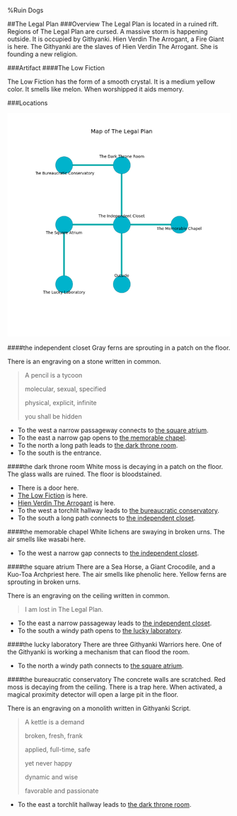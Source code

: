 %Ruin Dogs

##The Legal Plan
###Overview
The Legal Plan is located in a ruined rift. Regions of The Legal Plan are cursed. A massive storm is happening outside. It is occupied by Githyanki. <a name="Hien-Verdin-The-Arrogant"></a>Hien Verdin The Arrogant, a Fire Giant is here. The Githyanki are the slaves of Hien Verdin The Arrogant. She  is founding a new religion. 



###Artifact
####<a name="The-Low-Fiction"></a>The Low Fiction


The Low Fiction has the form of a smooth crystal. It is a medium yellow color. It smells like melon. When worshipped it aids memory. 





###Locations


![](../v2/images/The-Legal-Plan.png)

####<a name="the-independent-closet"></a>the independent closet
Gray ferns are sprouting in a patch on the floor. 

There is an engraving on a stone written in common. 

> A pencil is a tycoon
>
> molecular, sexual, specified
>
> physical, explicit, infinite
>
> you shall be hidden
>


* To the west a narrow passageway connects to [the square atrium](#the-square-atrium).
* To the east a narrow gap opens to [the memorable chapel](#the-memorable-chapel).
* To the north a long path leads to [the dark throne room](#the-dark-throne-room).
* To the south is the entrance.


####<a name="the-dark-throne-room"></a>the dark throne room
White moss is decaying in a patch on the floor. The glass walls are ruined. The floor is bloodstained. 



* There is a door here.
* [The Low Fiction](#The-Low-Fiction) is here.
* [Hien Verdin The Arrogant](#Hien-Verdin-The-Arrogant) is here.
* To the west a torchlit hallway leads to [the bureaucratic conservatory](#the-bureaucratic-conservatory).
* To the south a long path connects to [the independent closet](#the-independent-closet).


####<a name="the-memorable-chapel"></a>the memorable chapel
White lichens are swaying in broken urns. The air smells like wasabi here. 



* To the west a narrow gap connects to [the independent closet](#the-independent-closet).


####<a name="the-square-atrium"></a>the square atrium
There are a Sea Horse, a Giant Crocodile, and a Kuo-Toa Archpriest here. The air smells like phenolic here. Yellow ferns are sprouting in broken urns. 

There is an engraving on the ceiling written in common. 

> I am lost in The Legal Plan.
>


* To the east a narrow passageway leads to [the independent closet](#the-independent-closet).
* To the south a windy path opens to [the lucky laboratory](#the-lucky-laboratory).


####<a name="the-lucky-laboratory"></a>the lucky laboratory
There are three Githyanki Warriors here. One of the Githyanki is working a mechanism that can flood the room. 



* To the north a windy path connects to [the square atrium](#the-square-atrium).


####<a name="the-bureaucratic-conservatory"></a>the bureaucratic conservatory
The concrete walls are scratched. Red moss is decaying from the ceiling. There is a trap here. When activated, a magical proximity detector will open a large pit in the floor. 

There is an engraving on a monolith written in Githyanki Script. 

> A kettle is a demand
>
> broken, fresh, frank
>
> applied, full-time, safe
>
> yet never happy
>
> dynamic and wise
>
> favorable and passionate
>


* To the east a torchlit hallway leads to [the dark throne room](#the-dark-throne-room).


